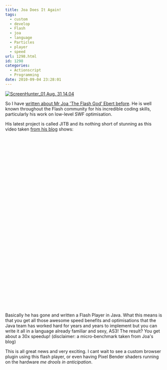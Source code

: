 ```yaml
---
title: Joa Does It Again!
tags:
  - custom
  - develop
  - Flash
  - joa
  - language
  - Particles
  - player
  - speed
url: 1298.html
id: 1298
categories:
  - Actionscript
  - Programming
date: 2010-09-04 23:28:01
---
```


[![](https://mikecann.co.uk/wp-content/uploads/2010/08/ScreenHunter_01-Aug.-31-14.04.jpg "ScreenHunter_01 Aug. 31 14.04")](https://mikecann.co.uk/wp-content/uploads/2010/08/ScreenHunter_01-Aug.-31-14.04.jpg)

So I have [written about Mr Joa 'The Flash God' Ebert before](https://mikecann.co.uk/flash/funk-ioc-a-new-dependency-injection-framework/). He is well known throughout the Flash community for his incredible coding skills, particularly his work on low-level SWF optimisation.

<!-- more -->

His latest project is called JITB and its nothing short of stunning as this video taken [from his blog](https://blog.joa-ebert.com/2010/08/31/so-i-recorded-a-new-video/) shows:

<object classid="clsid:d27cdb6e-ae6d-11cf-96b8-444553540000" width="700" height="550" codebase="https://download.macromedia.com/pub/shockwave/cabs/flash/swflash.cab#version=6,0,40,0"><param name="allowFullScreen" value="true" /><param name="allowscriptaccess" value="always" /><param name="src" value="https://www.youtube.com/v/atzHF7YGp6Y?fs=1&amp;hl=en_GB&amp;hd=1" /><param name="allowfullscreen" value="true" /><embed type="application/x-shockwave-flash" width="700" height="550" src="https://www.youtube.com/v/atzHF7YGp6Y?fs=1&amp;hl=en_GB&amp;hd=1" allowscriptaccess="always" allowfullscreen="true"></embed></object>

Basically he has gone and written a Flash Player in Java. What this means is that you get all those awesome speed benefits and optimisations that the Java team has worked hard for years and years to implement but you can write it all in a language already familiar and sexy, AS3! The result? You get about a 30x speedup! (disclaimer: a micro-benchmark taken from Joa's blog)

This is all great news and very exciting. I cant wait to see a custom browser plugin using this flash player, or even having Pixel Bender shaders running on the hardware _me drools in anticipation_.
